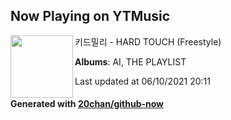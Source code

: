 ## Now Playing on YTMusic

[<img align="left" width="100" src="https://lh3.googleusercontent.com/__LyBVBgB9tWwy86s6qqRLP2PZv7PUOmtiB6EUchk4qOWH8ohpecb8yzzE64DzuZo4vGH9Dtu7Qz2wuZew">](https://music.youtube.com/watch?v=bZV5_7H3xgo)

키드밀리 - HARD TOUCH (Freestyle)

**Albums**: AI, THE PLAYLIST

Last updated at 06/10/2021 20:11

#### Generated with [20chan/github-now](https://github.com/20chan/github-now)
